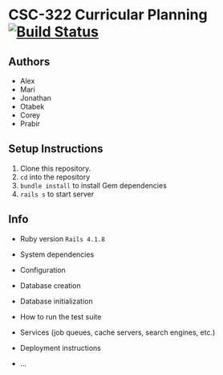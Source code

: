 # CSC-322 Curricular Planning [![Build Status](https://travis-ci.org/CSC322-Grinnell/curricular-planning.svg?branch=master)](https://travis-ci.org/CSC322-Grinnell/curricular-planning)  

## Authors

* Alex
* Mari
* Jonathan
* Otabek
* Corey
* Prabir

## Setup Instructions
1. Clone this repository.
2. `cd` into the repository
3. `bundle install` to install Gem dependencies
4. `rails s` to start server

## Info

* Ruby version `Rails 4.1.8`

* System dependencies

* Configuration

* Database creation

* Database initialization

* How to run the test suite

* Services (job queues, cache servers, search engines, etc.)

* Deployment instructions

* ...
